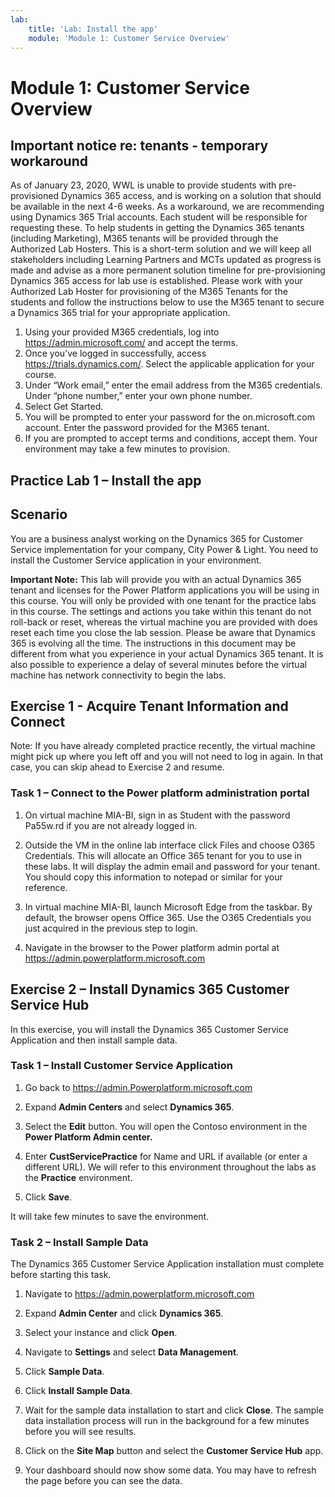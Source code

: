 ```yaml
---
lab:
    title: 'Lab: Install the app'
    module: 'Module 1: Customer Service Overview'
---
```


Module 1: Customer Service Overview
===================================

## Important notice re: tenants - temporary workaround

As of January 23, 2020, WWL is unable to provide students with pre-provisioned Dynamics 365 access, and is working on a solution that should be available in the next 4-6 weeks. As a workaround, we are recommending using Dynamics 365 Trial accounts. Each student will be responsible for requesting these. To help students in getting the Dynamics 365 tenants (including Marketing), M365 tenants will be provided through the Authorized Lab Hosters. This is a short-term solution and we will keep all stakeholders including Learning Partners and MCTs updated as progress is made and advise as a more permanent solution timeline for pre-provisioning Dynamics 365 access for lab use is established. Please work with your Authorized Lab Hoster for provisioning of the M365 Tenants for the students and follow the instructions below to use the M365 tenant to secure a Dynamics 365 trial for your appropriate application.
 
1. Using your provided M365 credentials, log into https://admin.microsoft.com/ and accept the terms.
2. Once you’ve logged in successfully, access https://trials.dynamics.com/. Select the applicable application for your course.
3. Under “Work email,” enter the email address from the M365 credentials. Under “phone number,” enter your own phone number.
4. Select Get Started.
5. You will be prompted to enter your password for the on.microsoft.com account. Enter the password provided for the M365 tenant.
6. If you are prompted to accept terms and conditions, accept them. Your environment may take a few minutes to provision.

## Practice Lab 1 – Install the app

Scenario
--------

You are a business analyst working on the Dynamics 365 for Customer Service
implementation for your company, City Power & Light. You need to install the
Customer Service application in your environment.

**Important Note:** This lab will provide you with an actual Dynamics 365 tenant
and licenses for the Power Platform applications you will be using in this
course. You will only be provided with one tenant for the practice labs in this
course. The settings and actions you take within this tenant do not roll-back or
reset, whereas the virtual machine you are provided with does reset each time
you close the lab session. Please be aware that Dynamics 365 is evolving all the time. The
instructions in this document may be different from what you experience in your
actual Dynamics 365 tenant. It is also possible to experience a delay of several
minutes before the virtual machine has network connectivity to begin the labs.

Exercise 1 - Acquire Tenant Information and Connect
---------------------------------------------------

Note: If you have already completed practice recently, the virtual machine might
pick up where you left off and you will not need to log in again. In that case,
you can skip ahead to Exercise 2 and resume.

### Task 1 – Connect to the Power platform administration portal

1.  On virtual machine MIA-BI, sign in as Student with the password Pa55w.rd if
    you are not already logged in.

2.  Outside the VM in the online lab interface click Files and choose O365
    Credentials. This will allocate an Office 365 tenant for you to use in these
    labs. It will display the admin email and password for your tenant. You
    should copy this information to notepad or similar for your reference.

3.  In virtual machine MIA-BI, launch Microsoft Edge from the taskbar. By
    default, the browser opens Office 365. Use the O365 Credentials you just
    acquired in the previous step to login.

4.  Navigate in the browser to the Power platform admin portal at
    <https://admin.powerplatform.microsoft.com>

Exercise 2 – Install Dynamics 365 Customer Service Hub
------------------------------------------------------

In this exercise, you will install the Dynamics 365 Customer Service Application
and then install sample data.

### Task 1 – Install Customer Service Application

1.  Go back to <https://admin.Powerplatform.microsoft.com>

2.  Expand **Admin Centers** and select **Dynamics 365**.

3.  Select the **Edit** button. You will open the Contoso environment in the **Power Platform Admin center.**

4.  Enter **CustServicePractice** for Name and URL if available (or enter a different URL). We will refer to this environment throughout the labs as the **Practice** environment. 

6.  Click **Save**.  

It will take few minutes to save the environment. 

### Task 2 – Install Sample Data

The Dynamics 365 Customer Service Application installation must complete before
starting this task.

1.  Navigate to <https://admin.powerplatform.microsoft.com>

2.  Expand **Admin Center** and click **Dynamics 365**.

3.  Select your instance and click **Open**.

4.  Navigate to **Settings** and select **Data Management**.

5.  Click **Sample Data**.

6.  Click **Install Sample Data**.

7.  Wait for the sample data installation to start and click **Close**. The
    sample data installation process will run in the background for a few
    minutes before you will see results.

8.  Click on the **Site Map** button and select the **Customer Service Hub**
    app.

9.  Your dashboard should now show some data. You may have to refresh the page
    before you can see the data.
